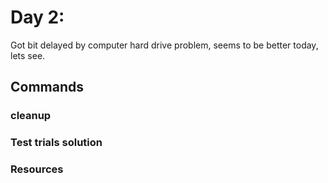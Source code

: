 # Day 2:
Got bit delayed by computer hard drive problem, seems to be better today, lets see.

## Commands


### cleanup


### Test trials solution



### Resources

